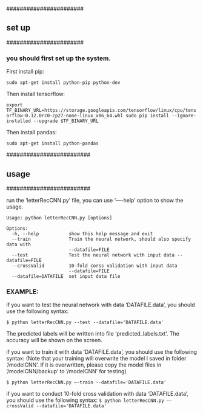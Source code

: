 #######################
## set up
#######################
### you should first set up the system.

First install pip:

`sudo apt-get install python-pip python-dev`

Then install tensorflow:

`export TF_BINARY_URL=https://storage.googleapis.com/tensorflow/linux/cpu/tensorflow-0.12.0rc0-cp27-none-linux_x86_64.whl
sudo pip install --ignore-installed --upgrade $TF_BINARY_URL`

Then install pandas:

`sudo apt-get install python-pandas`


#########################
## usage
#########################

run the ‘letterRecCNN.py’ file, you can use ‘—-help’ option to show the usage.

```
Usage: python letterRecCNN.py [options]

Options:
  -h, --help           show this help message and exit
  --train              Train the neural network, should also specify data with
                       --datafile=FILE
  --test               Test the neural network with input data --datafile=FILE
  --crossValid         10-fold corss validation with input data
                       --datafile=FILE
  --datafile=DATAFILE  set input data file
```

### EXAMPLE:
if you want to test the neural network with data ‘DATAFILE.data’, you should use the following syntax:

`$ python letterRecCNN.py --test --datafile='DATAFILE.data'`

The predicted labels will be written into file ‘predicted_labels.txt’. The accuracy will be shown on the screen. 


if you want to train it with data ‘DATAFILE.data’, you should use the following syntax:
(Note that your training will overwrite the model I saved in folder ‘/modelCNN’. If it is overwritten, please copy the model files in ‘/modelCNN/backup’ to ‘/modelCNN’ for testing)

`$ python letterRecCNN.py —-train --datafile='DATAFILE.data'`



if you want to conduct 10-fold cross validation with data ‘DATAFILE.data’, you should use the following syntax:
`$ python letterRecCNN.py —-crossValid --datafile='DATAFILE.data'`


